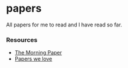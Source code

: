# papers
All papers for me to read and I have read so far.

### Resources
- [The Morning Paper](http://blog.acolyer.org/)
- [Papers we love](https://github.com/papers-we-love/papers-we-love)
